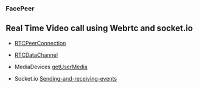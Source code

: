 ### FacePeer

## Real Time Video call using Webrtc and socket.io

 - [RTCPeerConnection](https://developer.mozilla.org/en-US/docs/Web/API/RTCPeerConnection/RTCPeerConnection)
 - [RTCDataChannel](https://developer.mozilla.org/en-US/docs/Web/API/RTCDataChannel)
 - MediaDevices [getUserMedia](https://developer.mozilla.org/en-US/docs/Web/API/MediaDevices/getUserMedia)

 - Socket.io [Sending-and-receiving-events](https://socket.io/docs/#Sending-and-receiving-events)
 

